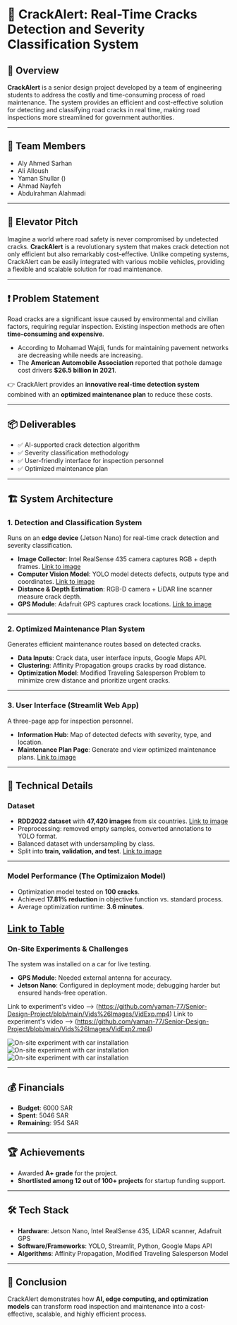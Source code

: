 # 🚗 CrackAlert: Real-Time Cracks Detection and Severity Classification System  

## 📌 Overview  
**CrackAlert** is a senior design project developed by a team of engineering students to address the costly and time-consuming process of road maintenance. The system provides an efficient and cost-effective solution for detecting and classifying road cracks in real time, making road inspections more streamlined for government authorities.  

---

## 👥 Team Members  
- Aly Ahmed Sarhan  
- Ali Alloush  
- Yaman Shullar ()
- Ahmad Nayfeh  
- Abdulrahman Alahmadi  

---

## 🎤 Elevator Pitch  
Imagine a world where road safety is never compromised by undetected cracks. **CrackAlert** is a revolutionary system that makes crack detection not only efficient but also remarkably cost-effective. Unlike competing systems, CrackAlert can be easily integrated with various mobile vehicles, providing a flexible and scalable solution for road maintenance.  

---

## ❗ Problem Statement  
Road cracks are a significant issue caused by environmental and civilian factors, requiring regular inspection. Existing inspection methods are often **time-consuming and expensive**.  

- According to Mohamad Wajdi, funds for maintaining pavement networks are decreasing while needs are increasing.  
- The **American Automobile Association** reported that pothole damage cost drivers **$26.5 billion in 2021**.  

👉 CrackAlert provides an **innovative real-time detection system** combined with an **optimized maintenance plan** to reduce these costs.  

---

## 📦 Deliverables  
- ✅ AI-supported crack detection algorithm  
- ✅ Severity classification methodology  
- ✅ User-friendly interface for inspection personnel  
- ✅ Optimized maintenance plan  

---

## 🏗️ System Architecture  

### 1. Detection and Classification System  
Runs on an **edge device** (Jetson Nano) for real-time crack detection and severity classification.  
- **Image Collector**: Intel RealSense 435 camera captures RGB + depth frames. [Link to image](https://github.com/yaman-77/Senior-Design-Project/blob/main/Vids%26Images/Intel%20RealSense%20Camera.jpg)
- **Computer Vision Model**: YOLO model detects defects, outputs type and coordinates. [Link to image](https://github.com/yaman-77/Senior-Design-Project/blob/main/Vids%26Images/YOLODetectionProcess.png)
- **Distance & Depth Estimation**: RGB-D camera + LiDAR line scanner measure crack depth.  
- **GPS Module**: Adafruit GPS captures crack locations. [Link to image](https://github.com/yaman-77/Senior-Design-Project/blob/main/Vids%26Images/AdafruitGPS.png)


---

### 2. Optimized Maintenance Plan System  
Generates efficient maintenance routes based on detected cracks.  

- **Data Inputs**: Crack data, user interface inputs, Google Maps API.  
- **Clustering**: Affinity Propagation groups cracks by road distance.  
- **Optimization Model**: Modified Traveling Salesperson Problem to minimize crew distance and prioritize urgent cracks.  

---

### 3. User Interface (Streamlit Web App)  
A three-page app for inspection personnel.  

- **Information Hub**: Map of detected defects with severity, type, and location.  
- **Maintenance Plan Page**: Generate and view optimized maintenance plans. [Link to image](https://github.com/yaman-77/Senior-Design-Project/blob/main/Vids%26Images/Maintain.png)

---

## 🔬 Technical Details  

### Dataset  
- **RDD2022 dataset** with **47,420 images** from six countries. [Link to image](https://github.com/yaman-77/Senior-Design-Project/blob/main/Vids%26Images/ImagesPerCountry.png)
- Preprocessing: removed empty samples, converted annotations to YOLO format.  
- Balanced dataset with undersampling by class.  
- Split into **train, validation, and test**. [Link to image](https://github.com/yaman-77/Senior-Design-Project/blob/main/Vids%26Images/SplitsTtainTest.png)

---

### Model Performance (The Optimizaion Model)
- Optimization model tested on **100 cracks**.  
- Achieved **17.81% reduction** in objective function vs. standard process.  
- Average optimization runtime: **3.6 minutes**.  

[Link to Table](https://github.com/yaman-77/Senior-Design-Project/blob/main/Vids%26Images/Optimization.png)
---

### On-Site Experiments & Challenges  
The system was installed on a car for live testing.  

- **GPS Module**: Needed external antenna for accuracy.  
- **Jetson Nano**: Configured in deployment mode; debugging harder but ensured hands-free operation.  


Link to experiment's video --> (https://github.com/yaman-77/Senior-Design-Project/blob/main/Vids%26Images/VidExp.mp4)
Link to experiment's video --> (https://github.com/yaman-77/Senior-Design-Project/blob/main/Vids%26Images/VidExp2.mp4)


![On-site experiment with car installation](https://github.com/yaman-77/Senior-Design-Project/blob/main/Vids%26Images/Exp1.jpg)
![On-site experiment with car installation](https://github.com/yaman-77/Senior-Design-Project/blob/main/Vids%26Images/Exp2.jpg)
![On-site experiment with car installation](https://github.com/yaman-77/Senior-Design-Project/blob/main/Vids%26Images/Exp3.jpg)





---

## 💰 Financials  
- **Budget**: 6000 SAR  
- **Spent**: 5046 SAR  
- **Remaining**: 954 SAR  

---

## 🏆 Achievements  
- Awarded **A+ grade** for the project.  
- **Shortlisted among 12 out of 100+ projects** for startup funding support.  

---

## 🛠️ Tech Stack  
- **Hardware**: Jetson Nano, Intel RealSense 435, LiDAR scanner, Adafruit GPS  
- **Software/Frameworks**: YOLO, Streamlit, Python, Google Maps API  
- **Algorithms**: Affinity Propagation, Modified Traveling Salesperson Model  

---

## 📌 Conclusion  
CrackAlert demonstrates how **AI, edge computing, and optimization models** can transform road inspection and maintenance into a cost-effective, scalable, and highly efficient process.  
